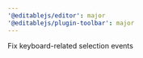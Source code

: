 ```yaml
---
'@editablejs/editor': major
'@editablejs/plugin-toolbar': major
---
```


Fix keyboard-related selection events
